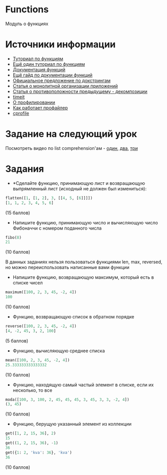 # Functions
Модуль о функциях


# Источники информации
* [Туториал по функциям](https://www.digitalocean.com/community/tutorials/how-to-define-functions-in-python-3)
* [Ещё один туториал по функциям](https://www.python-course.eu/python3_functions.php)
* [Документация функций](https://www.datacamp.com/community/tutorials/docstrings-python)
* [Ещё гайд по документации функций](https://realpython.com/documenting-python-code/)
* [Официальное предложение по докстрингам](https://www.python.org/dev/peps/pep-0257/)
* [Статья о монолитной организации приложений](https://en.wikipedia.org/wiki/Monolithic_application)
* [Статья о противоположности предыдущему - декомпозиции](https://en.wikipedia.org/wiki/Decomposition_(computer_science))
* [timeit](https://docs.python.org/3.7/library/timeit.html)
* [О профилировании](https://habr.com/en/company/mailru/blog/201594/)
* [Как работает профайлер](https://hackernoon.com/how-profilers-work-1826163e1bbc)
* [cprofile](https://python-scripts.com/cprofile-code-profiling)


# Заданиe на следующий урок
Посмотреть видео по list comprehension'ам - [один](https://stepik.org/lesson/3368/step/8?unit=951),
[два](https://stepik.org/lesson/3368/step/12?unit=951),
[три](https://stepik.org/lesson/3368/step/13?unit=951)


# Задания
* *Сделайте функцию, принимающую лист и возвращающую выпрямленный лист
(исходный не должен был измениться):
```python
flatten([1, [1, 2], 3, [[4, 5, [6]]]])
[1, 1, 2, 3, 4, 5, 6]
```
(15 баллов)
* Напишите функцию, принимающую число и вычисляющую число Фибоначчи с
номером поданного числа
```python
fibo(8)
21
```
(10 баллов)

В данных заданиях нельзя пользоваться функциями len, max, reversed, но
можно переиспользовать написанные вами функции
* Напишите функцию, возвращающую максимум, который есть в списке чисел
```python
maximum([100, 2, 3, 45, -2, 4])
100
```
(10 баллов)
* Функцию, возвращающую список в обратном порядке
```python
reverse([100, 2, 3, 45, -2, 4])
[4, -2, 45, 3, 2, 100]
```
(5 баллов)
* Функцию, вычисляющую среднее списка
```python
mean([100, 2, 3, 45, -2, 4])
25.333333333333332
```
(10 баллов)
* Функцию, находящую самый частый элемент в списке, если их несколько, то все
```python
moda([100, 3, 100, 2, 45, 45, 45, 3, 45, 3, 3, -2, 4])
(3, 45)
```
(10 баллов)
* Функцию, берущую указанный элемент из коллекции
```python
get([1, 2, 15, 36], 2)
15
get((1, 2, 15, 36), -1)
36
get({1: 2, 'kva': 36}, 'kva')
36
```
(10 баллов)
